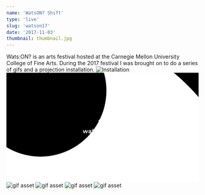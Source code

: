 ```yaml
---
name: 'WatsON? Shift'
type: 'live'
slug: 'watson17'
date: '2017-11-03'
thumbnail: thumbnail.jpg
---
```


Wats:ON? is an arts festival hosted at the Carnegie Mellon University College of Fine Arts.
During the 2017 festival I was brought on to do a series of gifs and a projection installation.
![Installation](kyle_walk.gif)
![gif asset](circle_watson.gif)
![gif asset](shift_scroll.gif)
![gif asset](dots_watson.gif)
![gif asset](dot_grid_2.gif)
![gif asset](bars_watson.gif)
